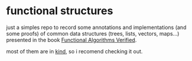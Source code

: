 # functional structures

just a simples repo to record some annotations and implementations (and some proofs) of common data structures (trees, lists, vectors, maps...) presented in the book [Functional Algorithms Verified](https://functional-algorithms-verified.org/).

most of them are in [kind](https://github.com/kind-lang/Kind), so i recomend checking it out.
